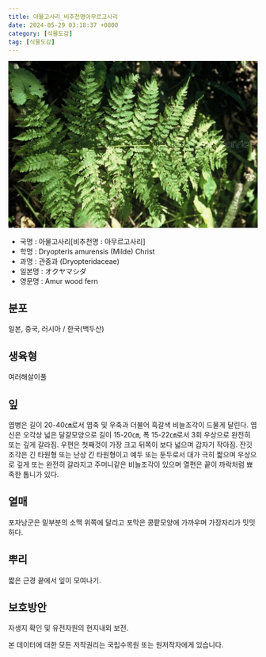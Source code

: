 ```yaml
---
title: 아물고사리_비추천명아무르고사리
date: 2024-05-29 03:18:37 +0800
category: [식물도감]
tag: [식물도감]
---
```




![아물고사리[비추천명 : 아무르고사리]](/assets/img/fileUpload/plants/basic/Dryopteridaceae/Dryopteris/3595/1_th2.JPG)
- 국명 : 아물고사리[비추천명 : 아무르고사리]
- 학명 : Dryopteris amurensis (Milde) Christ
- 과명 : 관중과 (Dryopteridaceae)
- 일본명 : オクヤマシダ
- 영문명 : Amur wood fern


## 분포
일본, 중국, 러시아 / 한국(백두산) 
## 생육형
여러해살이풀
## 잎
엽병은 길이 20-40㎝로서 엽축 및 우축과 더불어 흑갈색 비늘조각이 드물게 달린다. 엽신은 오각상 넓은 달걀모양으로 길이 15-20㎝, 폭 15-22㎝로서 3회 우상으로 완전히 또는 깊게 갈라짐. 우편은 첫째것이 가장 크고 뒤쪽이 보다 넓으며 갑자기 작아짐. 잔깃조각은 긴 타원형 또는 난상 긴 타원형이고 예두 또는 둔두로서 대가 극히 짧으며 우상으로 깊게 또는 완전히 갈라지고 주머니같은 비늘조각이 있으며 열편은 끝이 까락처럼 뾰족한  톱니가 있다.
## 열매
포자낭군은 밑부분의 소맥 위쪽에 달리고 포막은 콩팥모양에 가까우며 가장자리가 밋밋하다.
## 뿌리
짧은 근경 끝에서 잎이 모여나기.
## 보호방안
자생지 확인 및 유전자원의 현지내외 보전.






본 데이터에 대한 모든 저작권리는 국립수목원 또는 원저작자에게 있습니다.
